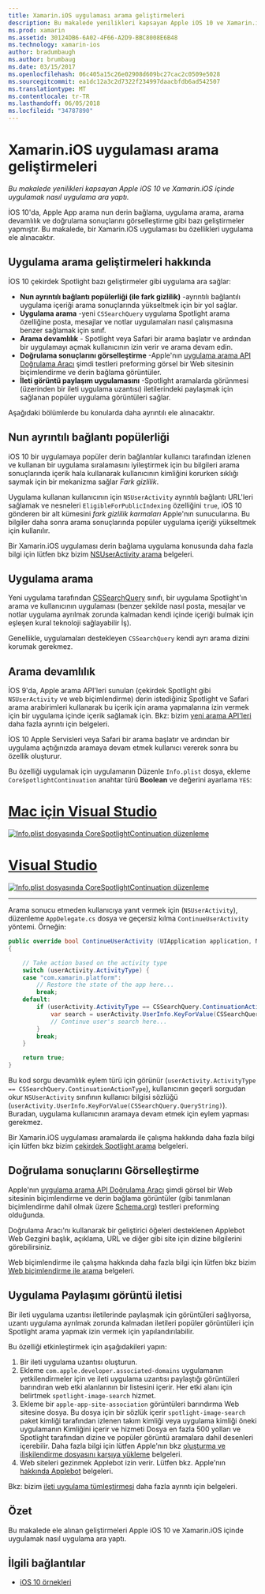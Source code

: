 ```yaml
---
title: Xamarin.iOS uygulaması arama geliştirmeleri
description: Bu makalede yenilikleri kapsayan Apple iOS 10 ve Xamarin.iOS içinde uygulamak nasıl uygulama ara yaptı.
ms.prod: xamarin
ms.assetid: 30124DB6-6A02-4F66-A2D9-BBC8008E6B48
ms.technology: xamarin-ios
author: bradumbaugh
ms.author: brumbaug
ms.date: 03/15/2017
ms.openlocfilehash: 06c405a15c26e02908d609bc27cac2c0509e5028
ms.sourcegitcommit: ea1dc12a3c2d7322f234997daacbfdb6ad542507
ms.translationtype: MT
ms.contentlocale: tr-TR
ms.lasthandoff: 06/05/2018
ms.locfileid: "34787890"
---
```

# <a name="app-search-enhancements-in-xamarinios"></a>Xamarin.iOS uygulaması arama geliştirmeleri

_Bu makalede yenilikleri kapsayan Apple iOS 10 ve Xamarin.iOS içinde uygulamak nasıl uygulama ara yaptı._

İOS 10'da, Apple App arama nun derin bağlama, uygulama arama, arama devamlılık ve doğrulama sonuçlarını görselleştirme gibi bazı geliştirmeler yapmıştır. Bu makalede, bir Xamarin.iOS uygulaması bu özellikleri uygulama ele alınacaktır.

## <a name="about-app-search-enhancements"></a>Uygulama arama geliştirmeleri hakkında

İOS 10 çekirdek Spotlight bazı geliştirmeler gibi uygulama ara sağlar:

- **Nun ayrıntılı bağlantı popülerliği (ile fark gizlilik)** -ayrıntılı bağlantılı uygulama içeriği arama sonuçlarında yükseltmek için bir yol sağlar.
- **Uygulama arama** -yeni `CSSearchQuery` uygulama Spotlight arama özelliğine posta, mesajlar ve notlar uygulamaları nasıl çalışmasına benzer sağlamak için sınıf.
- **Arama devamlılık** - Spotlight veya Safari bir arama başlatır ve ardından bir uygulamayı açmak kullanıcının izin verir ve arama devam edin.
- **Doğrulama sonuçlarını görselleştirme** -Apple'nın [uygulama arama API Doğrulama Aracı](https://search.developer.apple.com/appsearch-validation-tool) şimdi testleri preforming görsel bir Web sitesinin biçimlendirme ve derin bağlama görüntüler.
- **İleti görüntü paylaşım uygulamasını** -Spotlight aramalarda görünmesi (üzerinden bir ileti uygulama uzantısı) iletilerindeki paylaşmak için sağlanan popüler uygulama görüntüleri sağlar.

Aşağıdaki bölümlerde bu konularda daha ayrıntılı ele alınacaktır.

## <a name="crowdsourced-deep-link-popularity"></a>Nun ayrıntılı bağlantı popülerliği

iOS 10 bir uygulamaya popüler derin bağlantılar kullanıcı tarafından izlenen ve kullanan bir uygulama sıralamasını iyileştirmek için bu bilgileri arama sonuçlarında içerik hala kullanarak kullanıcının kimliğini korurken sıklığı saymak için bir mekanizma sağlar  *Fark gizlilik*.

Uygulama kullanan kullanıcının için `NSUserActivity` ayrıntılı bağlantı URL'leri sağlamak ve nesneleri `EligibleForPublicIndexing` özelliğini `true`, iOS 10 gönderen bir alt kümesini *fark gizlilik karmaları* Apple'nın sunucularına. Bu bilgiler daha sonra arama sonuçlarında popüler uygulama içeriği yükseltmek için kullanılır.

Bir Xamarin.iOS uygulaması derin bağlama uygulama konusunda daha fazla bilgi için lütfen bkz bizim [NSUserActivity arama](~/ios/platform/search/nsuseractivity.md) belgeleri.

## <a name="in-app-searching"></a>Uygulama arama

Yeni uygulama tarafından [CSSearchQuery](https://developer.apple.com/reference/corespotlight/cssearchquery) sınıfı, bir uygulama Spotlight'ın arama ve kullanıcının uygulaması (benzer şekilde nasıl posta, mesajlar ve notlar uygulama ayrılmak zorunda kalmadan kendi içinde içeriği bulmak için eşleşen kural teknoloji sağlayabilir İş).

Genellikle, uygulamaları destekleyen `CSSearchQuery` kendi ayrı arama dizini korumak gerekmez. 

## <a name="search-continuation"></a>Arama devamlılık

İOS 9'da, Apple arama API'leri sunulan (çekirdek Spotlight gibi `NSUserActivity` ve web biçimlendirme) derin istediğiniz Spotlight ve Safari arama arabirimleri kullanarak bu içerik için arama yapmalarına izin vermek için bir uygulama içinde içerik sağlamak için. Bkz: bizim [yeni arama API'leri](~/ios/platform/search/index.md) daha fazla ayrıntı için belgeleri.

İOS 10 Apple Servisleri veya Safari bir arama başlatır ve ardından bir uygulama açtığınızda aramaya devam etmek kullanıcı vererek sonra bu özellik oluşturur. 

Bu özelliği uygulamak için uygulamanın Düzenle `Info.plist` dosya, ekleme `CoreSpotlightContinuation` anahtar türü **Boolean** ve değerini ayarlama `YES`:

# <a name="visual-studio-for-mactabvsmac"></a>[Mac için Visual Studio](#tab/vsmac)

[![](app-search-enhancements-images/search01.png "Info.plist dosyasında CoreSpotlightContinuation düzenleme")](app-search-enhancements-images/search01.png#lightbox)

# <a name="visual-studiotabvswin"></a>[Visual Studio](#tab/vswin)

[![](app-search-enhancements-images/searchw01.png "Info.plist dosyasında CoreSpotlightContinuation düzenleme")](app-search-enhancements-images/search01.png#lightbox)

-----

Arama sonucu etmeden kullanıcıya yanıt vermek için (`NSUserActivity`), düzenleme `AppDelegate.cs` dosya ve geçersiz kılma `ContinueUserActivity` yöntemi. Örneğin:

```csharp
public override bool ContinueUserActivity (UIApplication application, NSUserActivity userActivity, UIApplicationRestorationHandler completionHandler)
{

    // Take action based on the activity type
    switch (userActivity.ActivityType) {
    case "com.xamarin.platform":
        // Restore the state of the app here...
        break;
    default:
        if (userActivity.ActivityType == CSSearchQuery.ContinuationActionType) {
            var search = userActivity.UserInfo.KeyForValue(CSSearchQuery.QueryString);
            // Continue user's search here...
        }
        break;
    }

    return true;
}
```

Bu kod sorgu devamlılık eylem türü için görünür (`userActivity.ActivityType == CSSearchQuery.ContinuationActionType`), kullanıcının geçerli sorgudan okur `NSUserActivity` sınıfının kullanıcı bilgisi sözlüğü (`userActivity.UserInfo.KeyForValue(CSSearchQuery.QueryString)`). Buradan, uygulama kullanıcının aramaya devam etmek için eylem yapması gerekmez.

Bir Xamarin.iOS uygulaması aramalarda ile çalışma hakkında daha fazla bilgi için lütfen bkz bizim [çekirdek Spotlight arama](~/ios/platform/search/corespotlight.md) belgeleri.

## <a name="visualization-of-validation-results"></a>Doğrulama sonuçlarını Görselleştirme

Apple'nın [uygulama arama API Doğrulama Aracı](https://search.developer.apple.com/appsearch-validation-tool) şimdi görsel bir Web sitesinin biçimlendirme ve derin bağlama görüntüler (gibi tanımlanan biçimlendirme dahil olmak üzere [Schema.org](http://schema.org/)) testleri preforming olduğunda.

Doğrulama Aracı'nı kullanarak bir geliştirici öğeleri desteklenen Applebot Web Gezgini başlık, açıklama, URL ve diğer gibi site için dizine bilgilerini görebilirsiniz.

Web biçimlendirme ile çalışma hakkında daha fazla bilgi için lütfen bkz bizim [Web biçimlendirme ile arama](~/ios/platform/search/web-markup.md) belgeleri.

## <a name="message-app-image-sharing"></a>Uygulama Paylaşımı görüntü iletisi

Bir ileti uygulama uzantısı iletilerinde paylaşmak için görüntüleri sağlıyorsa, uzantı uygulama ayrılmak zorunda kalmadan iletileri popüler görüntüleri için Spotlight arama yapmak izin vermek için yapılandırılabilir.

Bu özelliği etkinleştirmek için aşağıdakileri yapın:

1. Bir ileti uygulama uzantısı oluşturun.
2. Ekleme `com.apple.developer.associated-domains` uygulamanın yetkilendirmeler için ve ileti uygulama uzantısı paylaştığı görüntüleri barındıran web etki alanlarının bir listesini içerir. Her etki alanı için belirtmek `spotlight-image-search` hizmet.
3. Ekleme bir `apple-app-site-association` görüntüleri barındırma Web sitesine dosya. Bu dosya için bir sözlük içerir `spotlight-image-search` paket kimliği tarafından izlenen takım kimliği veya uygulama kimliği öneki uygulamanın Kimliğini içerir ve hizmeti Dosya en fazla 500 yolları ve Spotlight tarafından dizine ve popüler görüntü aramalara dahil desenleri içerebilir. Daha fazla bilgi için lütfen Apple'nın bkz [oluşturma ve ilişkilendirme dosyasını karşıya yükleme](https://developer.apple.com/library/prerelease/content/documentation/General/Conceptual/AppSearch/UniversalLinks.html#//apple_ref/doc/uid/TP40016308-CH12-SW4) belgeleri.
4. Web siteleri gezinmek Applebot izin verir. Lütfen bkz. Apple'nın [hakkında Applebot](https://support.apple.com/HT204683) belgeleri.

Bkz: bizim [ileti uygulama tümleştirmesi](~/ios/platform/message-app-integration/index.md) daha fazla ayrıntı için belgeleri.

## <a name="summary"></a>Özet

Bu makalede ele alınan geliştirmeleri Apple iOS 10 ve Xamarin.iOS içinde uygulamak nasıl uygulama ara yaptı.



## <a name="related-links"></a>İlgili bağlantılar

- [iOS 10 örnekleri](https://developer.xamarin.com/samples/ios/iOS10/)
